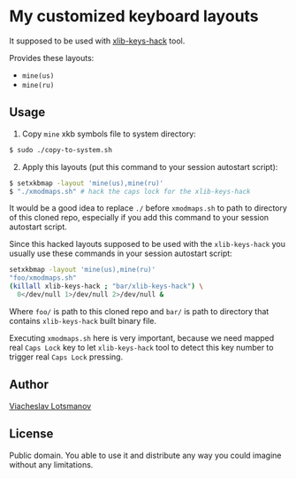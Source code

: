 My customized keyboard layouts
==============================

It supposed to be used with
[xlib-keys-hack](https://github.com/unclechu/xlib-keys-hack/) tool.

Provides these layouts:
* `mine(us)`
* `mine(ru)`

Usage
-----

1. Copy `mine` xkb symbols file to system directory:

  ```bash
  $ sudo ./copy-to-system.sh
  ```

2. Apply this layouts (put this command to your session autostart script):

  ```bash
  $ setxkbmap -layout 'mine(us),mine(ru)'
  $ "./xmodmaps.sh" # hack the caps lock for the xlib-keys-hack
  ```

  It would be a good idea to replace `./` before `xmodmaps.sh` to path to
  directory of this cloned repo, especially if you add this command to your
  session autostart script.

  Since this hacked layouts supposed to be used with the `xlib-keys-hack` you
  usually use these commands in your session autostart script:

  ```bash
  setxkbmap -layout 'mine(us),mine(ru)'
  "foo/xmodmaps.sh"
  (killall xlib-keys-hack ; "bar/xlib-keys-hack") \
    0</dev/null 1>/dev/null 2>/dev/null &
  ```

  Where `foo/` is path to this cloned repo and `bar/` is path to directory
  that contains `xlib-keys-hack` built binary file.

  Executing `xmodmaps.sh` here is very important, because we need mapped real
  `Caps Lock` key to let `xlib-keys-hack` tool to detect this key number to
  trigger real `Caps Lock` pressing.

Author
------

[Viacheslav Lotsmanov](https://github.com/unclechu)

License
-------

Public domain. You able to use it and distribute any way you could imagine
without any limitations.
